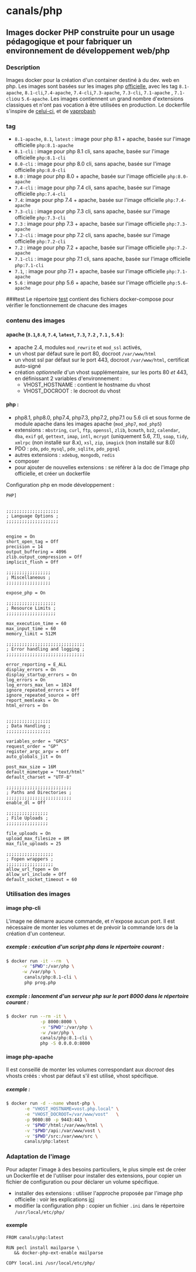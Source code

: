 # canals/php

## Images docker PHP  construite pour un usage pédagogique et pour fabriquer un environnement de développement web/php

### Description
Images docker pour la création d'un container destiné à du dev. web en php. Les images sont basées sur
les images php [officielle](https://hub.docker.com/_/php/), avec les tag `8.1-apache`, `8.1-cli`,`7.4-apache`, `7.4-cli`,`7.3-apache`, `7.3-cli`, `7.1-apache` , 
`7.1-cli`ou `5.6-apache`.
Les images contiennent un grand nombre d'extensions classiques et n'ont pas vocation à être utilisées en production.
Le dockerfile s'inspire de [celui-ci](https://hub.docker.com/r/lavoweb/php-5.6/), et de
[vaprobash](https://github.com/fideloper/Vaprobash)

### tag
+ `8.1-apache`, `8.1`, `latest`  : image pour php 8.1 + apache, basée sur l'image officielle `php:8.1-apache`
+ `8.1-cli` : image pour php 8.1 cli, sans apache, basée sur l'image officielle `php:8.1-cli` 
+ `8.0-cli` : image pour php 8.0 cli, sans apache, basée sur l'image officielle `php:8.0-cli`
+ `8.0` : image pour php 8.0 + apache, basée sur l'image officielle `php:8.0-apache`
+ `7.4-cli` : image pour php 7.4 cli, sans apache, basée sur l'image officielle `php:7.4-cli`
+ `7.4`: image pour php 7.4 + apache, basée sur l'image officielle `php:7.4-apache`
+ `7.3-cli` : image pour php 7.3 cli, sans apache, basée sur l'image officielle `php:7.3-cli`
+ `7.3` : image pour php 7.3 + apache, basée sur l'image officielle `php:7.3-apache`
+ `7.2-cli` : image pour php 7.2 cli, sans apache, basée sur l'image officielle `php:7.2-cli`
+ `7.2` : image pour php 7.2 + apache, basée sur l'image officielle `php:7.2-apache`
+ `7.1-cli` : image pour php 7.1 cli, sans apache, basée sur l'image officielle `php:7.1-cli`
+ `7.1`, : image pour php 7.1 + apache, basée sur l'image officielle `php:7.1-apache`
+ `5.6` : image pour php 5.6 + apache, basée sur l'image officielle `php:5.6-apache`

###test
Le répertoire [test](test) contient des fichiers docker-compose pour vérifier le fonctionnement de chacune des images


### contenu des images

#### apache (`8.1`,`8.0`, `7.4`, `latest`, `7.3`,  `7.2` , `7.1` , `5.6` ):

+ apache 2.4, modules `mod_rewrite` et `mod_ssl` activés,
+ un vhost par défaut sure le port 80, docroot `/var/www/html`
+ un vhost ssl par défaut sur le port 443, docroot `/var/www/html`, certificat auto-signé
+ création _optionnelle_ d'un vhost supplémentaire, sur les ports 80 _et_ 443, en définissant 2 variables d'environnement :
    * VHOST_HOSTNAME : contient le hostname du vhost
    * VHOST_DOCROOT : le docroot du vhost

#### php :

+ php8.1, php8.0, php7.4, php7.3, php7.2, php7.1 ou 5.6 cli et sous forme de module apache dans les images apache (`mod_php7`, `mod_php5`)
+ extensions : `mbstring`, `curl`, `ftp`, `openssl`, `zlib`, `bcmath`, `bz2`, `calendar`, `dba`, `exif`
   `gd`, `gettext`, `imap`, `intl`, `mcrypt` (uniquement 5.6, 7.1), `soap`, `tidy`, `xmlrpc` (non installé sur 8.x), `xsl`, `zip`, `imagick` (non installé sur 8.0)
+ PDO : `pdo`, `pdo_mysql`, `pdo_sqlite`, `pdo_pgsql`
+ autres extensions : `xdebug`, `mongodb`, `redis`
+ composer
+ pour ajouter de nouvelles extensions : se référer à la doc de l'image php officielle, et créer un dockerfile

Configuration php en mode développement :
```
PHP]


;;;;;;;;;;;;;;;;;;;;
; Language Options ;
;;;;;;;;;;;;;;;;;;;;


engine = On
short_open_tag = Off
precision = 14
output_buffering = 4096
zlib.output_compression = Off
implicit_flush = Off

;;;;;;;;;;;;;;;;;
; Miscellaneous ;
;;;;;;;;;;;;;;;;;

expose_php = On

;;;;;;;;;;;;;;;;;;;
; Resource Limits ;
;;;;;;;;;;;;;;;;;;;

max_execution_time = 60
max_input_time = 60
memory_limit = 512M

;;;;;;;;;;;;;;;;;;;;;;;;;;;;;;
; Error handling and logging ;
;;;;;;;;;;;;;;;;;;;;;;;;;;;;;;

error_reporting = E_ALL
display_errors = On
display_startup_errors = On
log_errors = On
log_errors_max_len = 1024
ignore_repeated_errors = Off
ignore_repeated_source = Off
report_memleaks = On
html_errors = On


;;;;;;;;;;;;;;;;;
; Data Handling ;
;;;;;;;;;;;;;;;;;

variables_order = "GPCS"
request_order = "GP"
register_argc_argv = Off
auto_globals_jit = On

post_max_size = 16M
default_mimetype = "text/html"
default_charset = "UTF-8"

;;;;;;;;;;;;;;;;;;;;;;;;;
; Paths and Directories ;
;;;;;;;;;;;;;;;;;;;;;;;;;
enable_dl = Off

;;;;;;;;;;;;;;;;
; File Uploads ;
;;;;;;;;;;;;;;;;

file_uploads = On
upload_max_filesize = 8M
max_file_uploads = 25

;;;;;;;;;;;;;;;;;;
; Fopen wrappers ;
;;;;;;;;;;;;;;;;;;
allow_url_fopen = On
allow_url_include = Off
default_socket_timeout = 60

```


### Utilisation des images

#### image php-cli
L'image ne démarre aucune commande, et n'expose aucun port. Il est nécessaire de monter 
les volumes et de prévoir  la commande lors de la création d'un conteneur.

##### exemple : exécution d'un script php dans le répertoire courant : 
```bash
$ docker run -it --rm  \
      -v "$PWD":/var/php \
      -w /var/php \
       canals/php:8.1-cli \
       php prog.php
```
##### exemple : lancement d'un serveur php sur le port 8000 dans le répertoire courant : 
```bash
$ docker run --rm -it \
             -p 8000:8000 \
             -v "$PWD":/var/php \
             -w /var/php \
             canals/php:8.1-cli \
             php -S 0.0.0.0:8000 
```

#### image php-apache
Il est conseillé de monter les volumes correspondant aux _docroot_ des vhosts créés : vhost par défaut s'il est utilisé,
vhost spécifique.

##### exemple :

```bash
$ docker run -d --name vhost-php \
       -e "VHOST_HOSTNAME=vost.php.local" \
       -e "VHOST_DOCROOT=/var/www/vost"   \
       -p 9080:80 -p 9443:443 \
       -v "$PWD"/html:/var/www/html \
       -v "$PWD"/api:/var/www/vost \
       -v "$PWD"/src:/var/www/src \
       canals/php:latest
```

### Adaptation de l'image

Pour adapter l'image à des besoins particuliers, le plus simple est de créer un Dockerfile et de l'utiliser pour
installer des extensions, pour copier un fichier de configuration ou pour déclarer un volume spécifique.

+ installer des extensions : utiliser l'approche proposée par l'image php officielle : voir les explications
   [ici](https://hub.docker.com/_/php/)
+ modifier la configuration php : copier un fichier `.ini` dans le répertoire `/usr/local/etc/php/`

#### exemple
```
FROM canals/php:latest

RUN pecl install mailparse \
   && docker-php-ext-enable mailparse

COPY local.ini /usr/local/etc/php/
```